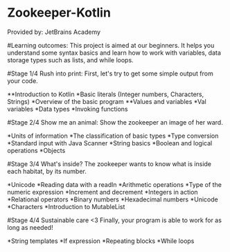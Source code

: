 # Zookeeper-Kotlin

Provided by: JetBrains Academy

#Learning outcomes: 
This project is aimed at our beginners. It helps you understand some syntax basics and learn how to work with variables, data storage types such as lists, and while loops.

#Stage 1/4 Rush into print:
First, let's try to get some simple output from your code.

**Introduction to Kotlin 
*Basic literals (Integer numbers, Characters, Strings)
*Overview of the basic program
**Values and variables
*Val variables
*Data types
*Invoking functions


#Stage 2/4 Show me an animal:
Show the zookeeper an image of her ward.

*Units of information
*The classification of basic types
*Type conversion
*Standard input with Java Scanner
*String basics
*Boolean and logical operations
*Objects


#Stage 3/4 What's inside?
The zookeeper wants to know what is inside each habitat, by its number.

*Unicode
*Reading data with a readln
*Arithmetic operations
*Type of the numeric expression
*Increment and decrement
*Integers in action
*Relational operators
*Binary numbers
*Hexadecimal numbers
*Unicode
*Characters
*Introduction to MutableList


#Stage 4/4 Sustainable care <3
Finally, your program is able to work for as long as needed!

*String templates
*If expression
*Repeating blocks
*While loops


